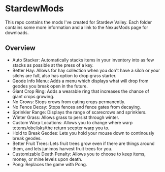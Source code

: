 # StardewMods
This repo contains the mods I've created for Stardew Valley. Each folder contains some more information and a link to the NexusMods page for downloads.

## Overview
- Auto Stacker: Automatically stacks items in your inventory into as few stacks as possible at the press of a key.
- Better Hay: Allows for hay collection when you don't have a siloh or your silohs are full, also has option to drop grass starter.
- Geode Info Menu: Adds a menu which displays what will drop from geodes you break open in the future.
- Giant Crop Ring: Adds a wearable ring that increases the chance of giant crops growing.
- No Crows: Stops crows from eating crops permanently.
- No Fence Decay: Stops fences and fence gates from decaying.
- Sprinkler Range: Displays the range of scarecrows and sprinklers.
- Winter Grass: Allows grass to persist through winter.
- Custom Warp Locations: Allows you to change where warp totems/obelisks/the return scepter warp you to.
- Hold to Break Geodes: Lets you hold your mouse down to continously break geodes.
- Better Fruit Trees: Lets fruit trees grow even if there are things around them, and lets junimos harvest fruit trees for you.
- Customizable Death Penalty: Allows you to choose to keep items, money, or mine levels upon death.
- Pong: Replaces the game with Pong.